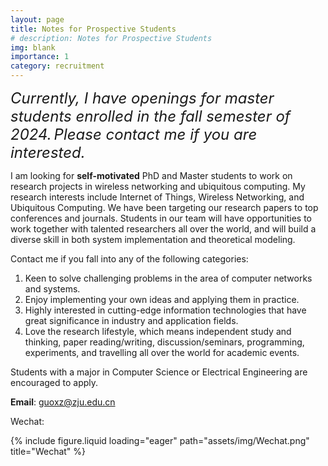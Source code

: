 ```yaml
---
layout: page
title: Notes for Prospective Students
# description: Notes for Prospective Students
img: blank
importance: 1
category: recruitment
---
```




<font size="5"><i>Currently, I have openings for master students enrolled in the fall semester of 2024.</i></font>
<font size="5"><i>Please contact me if you are interested.</i></font>

I am looking for <b>self-motivated</b> PhD and Master students to work on research projects in wireless networking and ubiquitous computing. 
My research interests include Internet of Things, Wireless Networking, and Ubiquitous Computing. We have been targeting our research papers to top conferences and journals. 
Students in our team will have opportunities to work together with talented researchers all over the world, and will build a diverse skill in both system implementation and theoretical modeling.

Contact me if you fall into any of the following categories: 
  1. Keen to solve challenging problems in the area of computer networks and systems.
  2. Enjoy implementing your own ideas and applying them in practice.
  3. Highly interested in cutting-edge information technologies that have great significance in industry and application fields.
  4. Love the research lifestyle, which means independent study and thinking, paper reading/writing, discussion/seminars, programming, experiments, and travelling all over the world for academic events.

Students with a major in Computer Science or Electrical Engineering are encouraged to apply. 

<b>Email</b>: guoxz@zju.edu.cn

Wechat:

<div class="row">
    <div class="col-sm mt-3 mt-md-0">
        {% include figure.liquid loading="eager" path="assets/img/Wechat.png" title="Wechat" %}
    </div>
</div>
